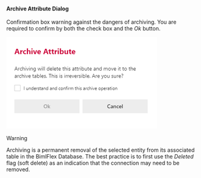 #### Archive Attribute Dialog

Confirmation box warning against the dangers of archiving.  You are required to confirm by both the check box and the *Ok* button.

![Archive Attribute Dialog -mtb-20-image](images/bimlflex-app-dialog-archive-attribute.png "Archive Attribute Dialog")

>[!WARNING]
> Archiving is a permanent removal of the selected entity from its associated table in the BimlFlex Database. The best practice is to first use the *Deleted* flag (soft delete) as an indication that the connection may need to be removed.
